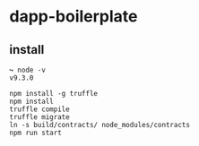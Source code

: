 # dapp-boilerplate

## install

```
↪ node -v
v9.3.0

npm install -g truffle
npm install
truffle compile
truffle migrate
ln -s build/contracts/ node_modules/contracts
npm run start
```

